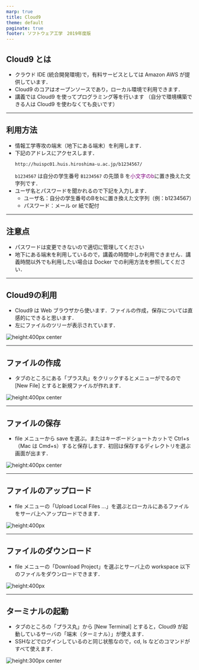 ```yaml
---
marp: true
title: Cloud9
theme: default
paginate: true
footer: ソフトウェア工学　2019年度版
---
```


<style>
section {
    width: 960px;
    height: 720px;
    font-size: 20pt;
}
em {
    font-style: normal;
    color: purple;
}
strong {
    font-style: normal;
    color: red;
}
img[alt~="center"] {
  display: block;
  margin: 0 auto;
}
</style>

## Cloud9 とは

- クラウド IDE (統合開発環境)で，有料サービスとしては Amazon AWS が提供しています．
- Cloud9 のコアはオープンソースであり，ローカル環境で利用できます．
- 講義では Cloud9 を使ってプログラミング等を行います
（自分で環境構築できる人は Cloud9 を使わなくても良いです）

---

## 利用方法

- 情報工学専攻の端末（地下にある端末）を利用します．
- 下記のアドレスにアクセスします．
    ```
    http://huispc01.huis.hiroshima-u.ac.jp/b1234567/
    ```
    `b1234567` は自分の学生番号 `B1234567` の先頭 B を*小文字のb*に置き換えた文字列です．
- ユーザ名とパスワードを聞かれるので下記を入力します．
    - ユーザ名：自分の学生番号のBをbに置き換えた文字列（例：b1234567）
    - パスワード：メール or 紙で配付

---

## 注意点

- パスワードは変更できないので適切に管理してください
- 地下にある端末を利用しているので，講義の時間中しか利用できません．講義時間以外でも利用したい場合は Docker での利用方法を参照してください．

---

## Cloud9の利用

- Cloud9 は Web ブラウザから使います．ファイルの作成，保存については直感的にできると思います．
- 左にファイルのツリーが表示されています．

![height:400px center](figs/cloud9_1.png)

---

## ファイルの作成

- タブのところにある「プラス丸」をクリックするとメニューがでるので [New File] とすると新規ファイルが作れます．

![height:400px center](figs/cloud9_2.png)

---

## ファイルの保存

- file メニューから save を選ぶ，またはキーボードショートカットで Ctrl+s （Mac は Cmd+s）すると保存します．初回は保存するディレクトリを選ぶ画面が出ます．

![height:400px center](figs/cloud9_3.png)

---

## ファイルのアップロード

- file メニューの「Upload Local Files ...」を選ぶとローカルにあるファイルをサーバ上へアップロードできます．

![height:400px](figs/cloud9_4.png)

---

## ファイルのダウンロード
- file メニューの「Download Project」を選ぶとサーバ上の workspace 以下のファイルをダウンロードできます．

![height:400px](figs/cloud9_4.png)

---

## ターミナルの起動
- タブのところの「プラス丸」から [New Terminal] とすると，Cloud9 が起動しているサーバの「端末（ターミナル）」が使えます．
- SSHなどでログインしているのと同じ状態なので，cd, ls などのコマンドがすべて使えます．

![height:300px center](figs/cloud9_2.png)

